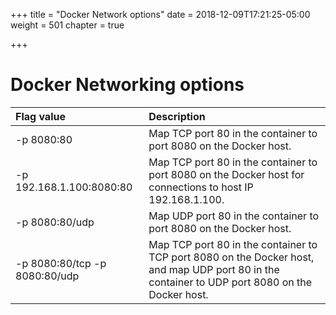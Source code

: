 +++
title = "Docker Network options"
date = 2018-12-09T17:21:25-05:00
weight = 501
chapter = true

+++

# Docker Networking options

Flag value   | Description
| :---       |    :----   
-p 8080:80	| Map TCP port 80 in the container to port 8080 on the Docker host.
-p 192.168.1.100:8080:80	| Map TCP port 80 in the container to port 8080 on the Docker host for connections to host IP 192.168.1.100.
-p 8080:80/udp	| Map UDP port 80 in the container to port 8080 on the Docker host.
-p 8080:80/tcp -p 8080:80/udp	| Map TCP port 80 in the container to TCP port 8080 on the Docker host, and map UDP port 80 in the container to UDP port 8080 on the Docker host.

